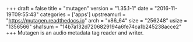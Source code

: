 +++
draft = false
title = "mutagen"
version = "1.35.1-1"
date = "2016-11-19T09:55:43"
categories = ['apps']
upstreamurl = "https://mutagen.readthedocs.io"
arch = "x86_64"
size = "256248"
usize = "1356566"
sha1sum = "14b7a132d7206829194a6fe74ca1b245238acce2"
+++
Mutagen is an audio metadata tag reader and writer.